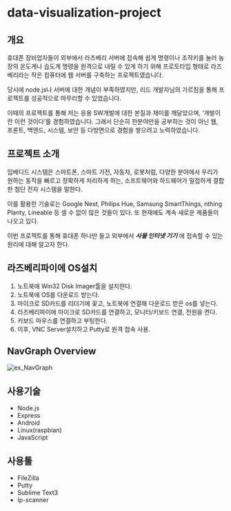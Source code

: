 # data-visualization-project
## 개요
휴대폰 장비업자들이 외부에서 라즈베리 서버에 접속해 쉽게 명령이나 조작키를 눌러 농장의 온도계나 습도계 명령을 원격으로 내릴 수 있게 하기 위해 프로토타입 형태로 라즈베리라는 작은 컴퓨터에 웹 서버를 구축하는 프로젝트였습니다.

당시에 node.js나 서버에 대한 개념이 부족하였지만, 리드 개발자님의 가르침을 통해 프로젝트를 성공적으로 마무리할 수 있었습니다.

이때의 프로젝트를 통해 저는 응용 SW개발에 대한 본질과 재미를 깨달았으며, ‘개발이란 이런 것이다’를 경험하였습니다. 
그래서 단순히 한분야만을 공부하는 것이 아닌 웹, 프론트, 백엔드, 시스템, 보안 등 다방면으로 경험을 쌓으려고 노력하였습니다.


## 프로젝트 소개
임베디드 시스템은 스마트폰, 스마트 가전, 자동차, 로봇처럼, 다양한 분야에서 우리가 원하는 동작을 빠르고 정확하게 처리하게 하는, 소프트웨어와 하드웨어가 밀접하게 결합한 첨단 전자 시스템을 말한다.

이를 활용한 기술로는 Google Nest, Philips Hue, Samsung SmartThings, nthing Planty, Lineable 등 셀 수 없이 많은 것들이 있다. 또 현재에도 계속 새로운 제품들이 나오고 있다.

이번 프로젝트를 통해 휴대폰 하나만 들고 외부에서 _**사물 인터넷 기기**_ 에 접속할 수 있는 원리에 대해 알고자 한다.


## 라즈베리파이에 OS설치
1) 노트북에 Win32 Disk Imager툴을 설치한다.
2) 노트북에 OS를 다운로드 받는다.
3) 마이크로 SD카드를 리더기에 꽃고, 노트북에 연결해 다운로드 받은 os를 넣는다.
4) 라즈베리파이에 마이크로 SD카드를 연결하고, 모니터/키보드 연결, 전원을 켠다.
5) 키보드 마우스를 연결하고 부팅한다.
6) 이후, VNC Server설치하고 Putty로 원격 접속 사용.


## NavGraph Overview
![ex_NavGraph](./img/....png)



## 사용기술
- Node.js
- Express
- Android
- Linux(raspbian)
- JavaScript


## 사용툴
- FileZilla
- Putty
- Sublime Text3
- Ip-scanner
